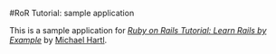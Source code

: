 #RoR Tutorial: sample application

This is a sample application for [*Ruby on Rails Tutorial: Learn Rails by Example*](http://railstutorial.org/)
by [Michael Hartl](http://michaelhartl.com/).



